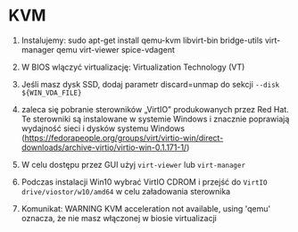 # KVM
1) Instalujemy: sudo apt-get install qemu-kvm libvirt-bin bridge-utils virt-manager qemu virt-viewer spice-vdagent

2) W BIOS wlączyć virtualizację: Virtualization Technology (VT)

3) Jeśli masz dysk SSD, dodaj parametr discard=unmap do sekcji `--disk ${WIN_VDA_FILE}`

4) zaleca się pobranie sterowników „VirtIO” produkowanych przez Red Hat. Te sterowniki są instalowane w systemie Windows i znacznie poprawiają wydajność sieci i dysków systemu Windows (https://fedorapeople.org/groups/virt/virtio-win/direct-downloads/archive-virtio/virtio-win-0.1.171-1/)

5) W celu dostępu przez GUI użyj `virt-viewer` lub `virt-manager`

6) Podczas instalacji Win10 wybrać VirtIO CDROM i przejść do `VirtIO drive/viostor/w10/amd64` w celu załadowania sterownika

7) Komunikat: WARNING  KVM acceleration not available, using 'qemu' oznacza, że nie masz włączonej w biosie virtualizacji

